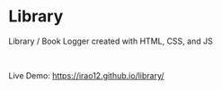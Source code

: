 # Library

Library / Book Logger created with HTML, CSS, and JS

<br>

Live Demo: https://irao12.github.io/library/